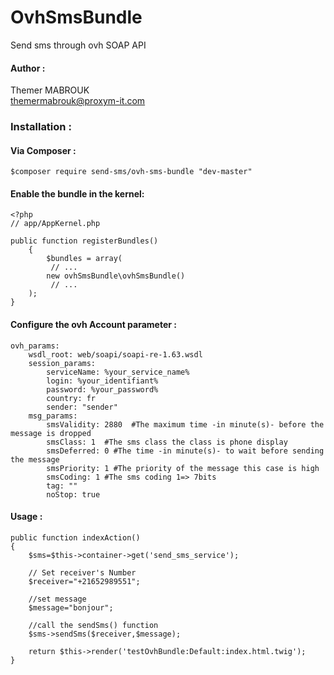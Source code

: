 # OvhSmsBundle

   Send sms through ovh SOAP API

#### Author :
  Themer MABROUK <br>
  themermabrouk@proxym-it.com

### Installation :

#### Via Composer :
	$composer require send-sms/ovh-sms-bundle "dev-master"


#### Enable the bundle in the kernel:

	<?php
	// app/AppKernel.php

	public function registerBundles()
		{
   	 		$bundles = array(
             // ...
            new ovhSmsBundle\ovhSmsBundle()
       		 // ...
    	);
	}



#### Configure the ovh Account parameter :

	ovh_params:
      	wsdl_root: web/soapi/soapi-re-1.63.wsdl
      	session_params:
        	serviceName: %your_service_name%
        	login: %your_identifiant%
        	password: %your_password%
        	country: fr 
        	sender: "sender"
      	msg_params:
        	smsValidity: 2880  #The maximum time -in minute(s)- before the message is dropped
        	smsClass: 1  #The sms class the class is phone display
        	smsDeferred: 0 #The time -in minute(s)- to wait before sending the message
        	smsPriority: 1 #The priority of the message this case is high
        	smsCoding: 1 #The sms coding 1=> 7bits
        	tag: ""
        	noStop: true

#### Usage :

	public function indexAction()
    {
        $sms=$this->container->get('send_sms_service');
        
        // Set receiver's Number
        $receiver="+21652989551";
        
        //set message
        $message="bonjour";
        
        //call the sendSms() function
        $sms->sendSms($receiver,$message);

        return $this->render('testOvhBundle:Default:index.html.twig');
    }




